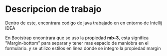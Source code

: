 # Descripcion de trabajo

Dentro de este, encontrara codigo de java trabajado en en entorno de Intellij IDEA

En Bootstrap encontrara que se uso la propiedad **mb-3**, esta significa "Margin-bottom" para separar y tener mas espacio de maniobra en el formulario.
y se utilizo estilos en linea donde se integro la propiedad margin

